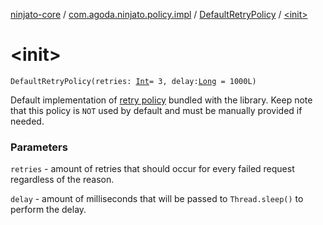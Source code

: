 [ninjato-core](../../index.md) / [com.agoda.ninjato.policy.impl](../index.md) / [DefaultRetryPolicy](index.md) / [&lt;init&gt;](./-init-.md)

# &lt;init&gt;

`DefaultRetryPolicy(retries: `[`Int`](https://kotlinlang.org/api/latest/jvm/stdlib/kotlin/-int/index.html)` = 3, delay: `[`Long`](https://kotlinlang.org/api/latest/jvm/stdlib/kotlin/-long/index.html)` = 1000L)`

Default implementation of [retry policy](../../com.agoda.ninjato.policy/-retry-policy/index.md) bundled with the library.
Keep note that this policy is `NOT` used by default and must be manually provided if needed.

### Parameters

`retries` - amount of retries that should occur for every failed request regardless of the reason.

`delay` - amount of milliseconds that will be passed to `Thread.sleep()` to perform the delay.